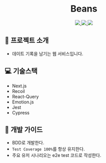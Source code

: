 <div align="center">
  <h1>Beans</h1>
  <p>
    <a href="https://codecov.io/gh/kooku0/beans">
      <img src="https://codecov.io/gh/kooku0/beans/branch/main/graph/badge.svg?token=OI4Q3NZ5US"/>
    </a>
    <a href="https://dashboard.cypress.io/projects/zewf9s/runs">
      <img src="https://img.shields.io/endpoint?url=https://dashboard.cypress.io/badge/simple/zewf9s&style=flat&logo=cypress"/>
    </a>
    <a href="https://vercel.com/kooku0/beans0/deployments">
      <img src="http://therealsujitk-vercel-badge.vercel.app/?app=beans0"/>
    </a>
  </p>
</div>

## 📄 프로젝트 소개

- 데이트 기록을 남기는 웹 서비스입니다.

## 💻 기술스택

- Next.js
- Recoil
- React-Query
- Emotion.js
- Jest
- Cypress

## 📌 개발 가이드

- BDD로 개발한다.
- `Test Coverage 100%`를 항상 유지한다.
- 주요 유저 시나리오는 e2e test 코드로 작성한다.
